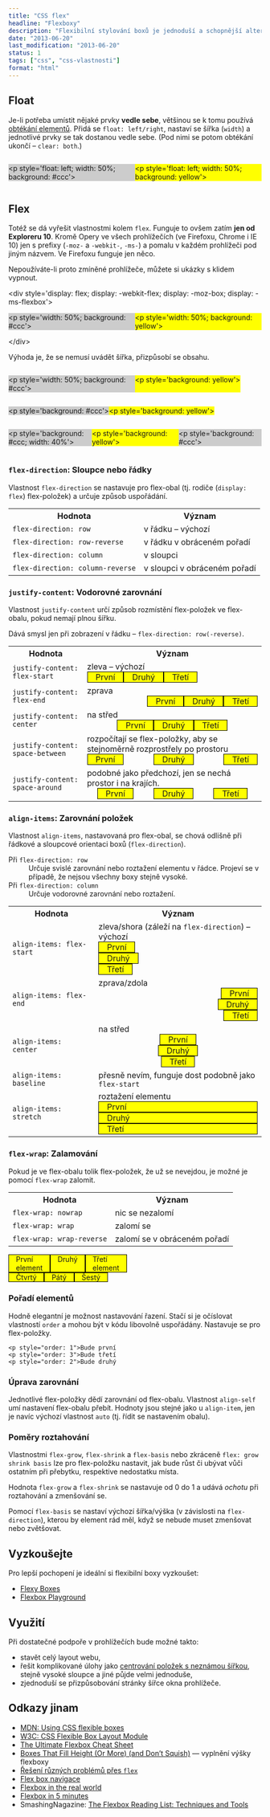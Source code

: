 ```yaml
---
title: "CSS flex"
headline: "Flexboxy"
description: "Flexibilní stylování boxů je jednoduší a schopnější alternativa k obtékání (<code>float</code>), ale zatím hudba budoucnosti…"
date: "2013-06-20"
last_modification: "2013-06-20"
status: 1
tags: ["css", "css-vlastnosti"]
format: "html"
---
```


<h2>Float</h2>
<p>Je-li potřeba umístit nějaké prvky <b>vedle sebe</b>, většinou se k tomu používá <a href="/float">obtékání elementů</a>. Přidá se <code>float: left/right</code>, nastaví se šířka (<code>width</code>) a jednotlivé prvky se tak dostanou vedle sebe. (Pod nimi se potom obtékání ukončí – <code>clear: both</code>.)

<div class=live>
<p style='float: left; width: 50%; background: #ccc'>&lt;p style='float: left; width: 50%; background: #ccc'></p>
<p style='float: right; width: 50%; background: yellow'>&lt;p style='float: left; width: 50%; background: yellow'></p>
<span style='clear: both; display: block'></span>
</div>

<style>
.tldr .live, .tldr .demo div {display: none}
</style>

<div>
<h2 id=flex>Flex</h2>
<p>Totéž se dá vyřešit vlastnostmi kolem <code>flex</code>. Funguje to ovšem zatím <b>jen od Exploreru 10</b>. Kromě Opery ve všech prohlížečích (ve Firefoxu, Chrome i IE 10) jen s prefixy (<code>-moz-</code> a <code>-webkit-</code>, <code>-ms-</code>) a pomalu v každém prohlížeči pod jiným názvem. Ve Firefoxu funguje jen něco.
<p>Nepoužíváte-li proto zmíněné prohlížeče, můžete si ukázky s klidem vypnout.</p>
<script>
document.write("<button onclick=\"this.parentNode.className = this.parentNode.className == '' ? 'tldr' : ''\">Zobrazit/skrýt ukázky</button><p>");
</script>

<div class='live code'>
&lt;div style='display: flex; display: -webkit-flex; display: -moz-box; display: -ms-flexbox'>
<div style='display: flex; display: -webkit-flex; display: -moz-box; display: -ms-flexbox'>
<p style='width: 50%; background: #ccc'>&lt;p style='width: 50%; background: #ccc'></p>
<p style='width: 50%; background: yellow'>&lt;p style='width: 50%; background: yellow'></p>
</div>&lt;/div>
</div>

<p>Výhoda je, že se nemusí uvádět šířka, přizpůsobí se obsahu.

<div class='live code'>
<div style='display: flex; display: -webkit-flex; display: -moz-box; display: -ms-flexbox'>
<p style='width: 50%; background: #ccc'>&lt;p style='width: 50%; background: #ccc'></p>
<p style='background: yellow'>&lt;p style='background: yellow'></p>
</div>
<div style='display: flex; display: -webkit-flex; display: -moz-box; display: -ms-flexbox'>
<p style='background: #ccc'>&lt;p style='background: #ccc'></p>
<p style='background: yellow'>&lt;p style='background: yellow'></p>
</div>
<div style='display: flex; display: -webkit-flex; display: -moz-box; display: -ms-flexbox'>
<p style='background: #ccc; width: 40%'>&lt;p style='background: #ccc; width: 40%'></p>
<p style='background: yellow'>&lt;p style='background: yellow'></p>
<p style='background: #ccc'>&lt;p style='background: #ccc'></p>
</div>
</div>

<h3 id=flex-direction><code>flex-direction</code>: Sloupce nebo řádky</h3>
<p>Vlastnost <code>flex-direction</code> se nastavuje pro flex-obal (tj. rodiče (<code>display: flex</code>) flex-položek) a určuje způsob uspořádání.
<table>
<tr>
<th>Hodnota<th>Význam
<tr><td><code>flex-direction: row</code><td>v řádku – výchozí
<tr><td><code>flex-direction: row-reverse</code><td>v řádku v obráceném pořadí
<tr><td><code>flex-direction: column</code><td>v sloupci
<tr><td><code>flex-direction: column-reverse</code><td>v sloupci v obráceném pořadí
</table>

<h3 id=justify-content><code>justify-content</code>: Vodorovné zarovnání</h3>
<p>Vlastnost <code>justify-content</code> určí způsob rozmístění flex-položek ve flex-obalu, pokud nemají plnou šířku. <p>Dává smysl jen při zobrazení v řádku – <code>flex-direction: row(-reverse)</code>.
<style>
.demo div > div, .demo div > span {padding: 0 1em; background: yellow; border: 1px solid #000}
</style>
<table class='demo'>
<tr>
<th>Hodnota<th>Význam
<tr><td><code>justify-content: flex-start</code><td>zleva – výchozí
<div style='display: flex; display: -webkit-flex; display: -moz-box; display: -ms-flexbox;     -webkit-box-direction: normal;
    -moz-box-direction: normal;
    -webkit-box-orient: horizontal;
    -moz-box-orient: horizontal;
    -webkit-flex-direction: row;
    -ms-flex-direction: row;
    flex-direction: row;'><div>První</div><div>Druhý</div><div>Třetí</div></div>
<tr><td><code>justify-content: flex-end</code><td>zprava
<div style='display: flex; display: -webkit-flex; display: -moz-box; display: -ms-flexbox;     -webkit-box-pack: end;
    -moz-box-pack: end;
    -webkit-justify-content: flex-end;
    -ms-flex-pack: end;
    justify-content: flex-end;'><div>První</div><div>Druhý</div><div>Třetí</div></div>
<tr><td><code>justify-content: center</code><td>na střed
<div style='display: flex; display: -webkit-flex; display: -moz-box; display: -ms-flexbox;     -webkit-box-pack: center;
    -moz-box-pack: center;
    -webkit-justify-content: center;
    -ms-flex-pack: center;
    justify-content: center;'><div>První</div><div>Druhý</div><div>Třetí</div></div>
<tr><td><code>justify-content: space-between</code><td>rozpočítají se flex-položky, aby se stejnoměrně rozprostřely po prostoru
<div style='display: flex; display: -webkit-flex; display: -moz-box; display: -ms-flexbox;  -webkit-box-pack: justify;
    -moz-box-pack: justify;
    -webkit-justify-content: space-between;
    -ms-flex-pack: justify;
    justify-content: space-between;'><div>První</div><div>Druhý</div><div>Třetí</div></div>
<tr><td><code>justify-content: space-around</code><td>podobné jako předchozí, jen se nechá prostor i na krajích.
<div style='display: flex; display: -webkit-flex; display: -moz-box; display: -ms-flexbox;     -webkit-box-pack: justify;
    -moz-box-pack: justify;
    -webkit-justify-content: space-around;
    -ms-flex-pack: distribute;
    justify-content: space-around;'><div>První</div><div>Druhý</div><div>Třetí</div></div></tr>
</table>

<h3 id=align-items><code>align-items</code>: Zarovnání položek</h3>
<p>Vlastnost <code>align-items</code>, nastavovaná pro flex-obal, se chová odlišně při řádkové a sloupcové orientaci boxů (<code>flex-direction</code>).
<dl>
<dt>Při <code>flex-direction: row</code>
<dd>Určuje svislé zarovnání nebo roztažení elementu v řádce. Projeví se v případě, že nejsou všechny boxy stejně vysoké.

<dt>Při <code>flex-direction: column</code>
<dd>Určuje vodorovné zarovnání nebo roztažení.
</dl>
<table class='demo'>
<tr>
<th>Hodnota<th>Význam

<tr><td><code>align-items: flex-start</code><td>zleva/shora (záleží na <code>flex-direction</code>) – výchozí
<div style='display: flex; display: -webkit-flex; display: -moz-box; display: -ms-flexbox; -webkit-box-direction: normal;
    -moz-box-direction: normal;
    -webkit-box-orient: vertical;
    -moz-box-orient: vertical;
    -webkit-flex-direction: column;
    -ms-flex-direction: column;
    flex-direction: column;     -webkit-box-align: start;
    -moz-box-align: start;
    -webkit-align-items: flex-start;
    -ms-flex-align: start;
    align-items: flex-start;'><div>První</div><div>Druhý</div><div>Třetí</div></div>

<tr><td><code>align-items: flex-end</code><td>zprava/zdola
<div style='display: flex; display: -webkit-flex; display: -moz-box; display: -ms-flexbox; -webkit-box-direction: normal;
    -moz-box-direction: normal;
    -webkit-box-orient: vertical;
    -moz-box-orient: vertical;
    -webkit-flex-direction: column;
    -ms-flex-direction: column;
    flex-direction: column;     -webkit-box-align: end;
    -moz-box-align: end;
    -webkit-align-items: flex-end;
    -ms-flex-align: end;
    align-items: flex-end;'><div>První</div><div>Druhý</div><div>Třetí</div></div>

<tr><td><code>align-items: center</code><td>na střed
<div style='display: flex; display: -webkit-flex; display: -moz-box; display: -ms-flexbox; -webkit-box-direction: normal;
    -moz-box-direction: normal;
    -webkit-box-orient: vertical;
    -moz-box-orient: vertical;
    -webkit-flex-direction: column;
    -ms-flex-direction: column;
    flex-direction: column;     -webkit-box-align: center;
    -moz-box-align: center;
    -webkit-align-items: center;
    -ms-flex-align: center;
    align-items: center;'><div>První</div><div>Druhý</div><div>Třetí</div></div>

<tr><td><code>align-items: baseline</code><td>přesně nevím, funguje dost podobně jako <code>flex-start</code>
<!--<div style='display: flex; display: -webkit-flex; display: -moz-box; display: -ms-flexbox; -webkit-box-direction: normal;
    -moz-box-direction: normal;
    -webkit-box-orient: vertical;
    -moz-box-orient: vertical;
    -webkit-flex-direction: column;
    -ms-flex-direction: column;
    flex-direction: column; align-items: baseline'><div>První</div><div>Druhý</div><div>Třetí</div></div>-->

<tr><td><code>align-items: stretch</code><td>roztažení elementu
<div style='display: flex; display: -webkit-flex; display: -moz-box; display: -ms-flexbox; -webkit-box-direction: normal;
    -moz-box-direction: normal;
    -webkit-box-orient: vertical;
    -moz-box-orient: vertical;
    -webkit-flex-direction: column;
    -ms-flex-direction: column;
    flex-direction: column;     -webkit-box-align: stretch;
    -moz-box-align: stretch;
    -webkit-align-items: stretch;
    -ms-flex-align: stretch;
    align-items: stretch;'><div>První</div><div>Druhý</div><div>Třetí</div></div>
</tr>
</table>

<h3 id=flex-wrap><code>flex-wrap</code>: Zalamování</h3>
<p>Pokud je ve flex-obalu tolik flex-položek, že už se nevejdou, je možné je pomocí <code>flex-wrap</code> zalomit.
<table>
<tr><th>Hodnota<th>Význam
<tr><td><code>flex-wrap: nowrap</code><td>nic se nezalomí
<tr><td><code>flex-wrap: wrap</code><td>zalomí se
<tr><td><code>flex-wrap: wrap-reverse</code><td>zalomí se v obráceném pořadí</tr>
</table>

<div class='live demo' style='width: 300px'>
<div style='display: flex; display: -webkit-flex; display: -moz-box; display: -ms-flexbox; -webkit-flex-wrap: wrap;
    -ms-flex-wrap: wrap;
    flex-wrap: wrap;'>
<div>První<br> element</div><div>Druhý</div><div>Třetí<br>element</div><div>Čtvrtý</div><div>Pátý</div><div>Šestý</div>
</div>
</div>


<h3 id=order>Pořadí elementů</h3>
<p>Hodně elegantní je možnost nastavování řazení. Stačí si je očíslovat vlastností <code>order</code> a mohou být v kódu libovolně uspořádány. Nastavuje se pro flex-položky.
<pre><code>&lt;p style="order: 1">Bude první
&lt;p style="order: 3">Bude třetí
&lt;p style="order: 2">Bude druhý
</code></pre>

<h3 id=align-self>Úprava zarovnání</h3>
<p>Jednotlivé flex-položky dědí zarovnání od flex-obalu. Vlastnost <code>align-self</code> umí nastavení flex-obalu přebít. Hodnoty jsou stejné jako u <code>align-item</code>, jen je navíc výchozí vlastnost <code>auto</code> (tj. řídit se nastavením obalu).

<h3 id=roztahovani>Poměry roztahování</h3>
<p>Vlastnostmi <code>flex-grow</code>, <code>flex-shrink</code> a <code>flex-basis</code> nebo zkráceně <code>flex: grow shrink basis</code> lze pro flex-položku nastavit, jak bude růst či ubývat vůči ostatním při přebytku, respektive nedostatku místa.
<p>Hodnota <code>flex-grow</code> a <code>flex-shrink</code> se nastavuje od 0 do 1 a udává <i>ochotu</i> při roztahování a zmenšování se.
<p>Pomocí <code>flex-basis</code> se nastaví výchozí šířka/výška (v závislosti na <code>flex-direction</code>), kterou by element rád měl, když se nebude muset zmenšovat nebo zvětšovat.

<h2 id=vyzkouset>Vyzkoušejte</h2>
<p>Pro lepší pochopení je ideální si flexibilní boxy vyzkoušet:
<ul>
  <li><a href="http://the-echoplex.net/flexyboxes">Flexy Boxes</a>
  <li><a href="http://demo.agektmr.com/flexbox/">Flexbox Playground</a>
</ul>

<h2 id=vyuziti>Využití</h2>
<p>Při dostatečné podpoře v prohlížečích bude možné takto:
<ul>
<li>stavět celý layout webu,
  <li>řešit komplikované úlohy jako <a href="/centrovani#neznama-sirka-vyska">centrování položek s neznámou šířkou</a>, stejně vysoké sloupce a jiné půjde velmi jednoduše,
<li>zjednoduší se přizpůsobování stránky šířce okna prohlížeče.
  </li></ul>
</div>

<h2 id=odkazy>Odkazy jinam</h2>
<ul>
<li><a href="https://developer.mozilla.org/en-US/docs/Web/Guide/CSS/Flexible_boxes">MDN: Using CSS flexible boxes</a></li>
<li><a href="http://dev.w3.org/csswg/css-flexbox/">W3C: CSS Flexible Box Layout Module</a></li>
<li><a href="http://www.sketchingwithcss.com/samplechapter/cheatsheet.html">The Ultimate Flexbox Cheat Sheet</a></li>
  <li><a href="http://css-tricks.com/boxes-fill-height-dont-squish/">Boxes That Fill Height (Or More) (and Don’t Squish)</a> — vyplnění výšky flexboxy</li>
  <li><a href="http://philipwalton.github.io/solved-by-flexbox/">Řešení různých problémů přes <code>flex</code></a></li>
  <li><a href="http://css-tricks.com/flexbox-bar-navigation/">Flex box navigace</a></li>
  <li><a href="http://www.planningforaliens.com/blog/2014/03/11/real-world-flexbox/">Flexbox in the real world</a></li>
  <li><a href="http://devbryce.com/site/flexbox/">Flexbox in 5 minutes</a></li>
  
  <li>SmashingNagazine: <a href="https://www.smashingmagazine.com/2016/02/the-flexbox-reading-list/">The Flexbox Reading List: Techniques and Tools</a></li>
  </ul>